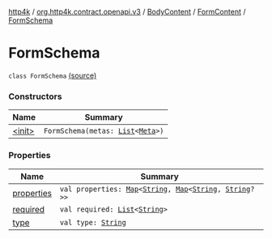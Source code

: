 [http4k](../../../../index.md) / [org.http4k.contract.openapi.v3](../../../index.md) / [BodyContent](../../index.md) / [FormContent](../index.md) / [FormSchema](./index.md)

# FormSchema

`class FormSchema` [(source)](https://github.com/http4k/http4k/blob/master/http4k-contract/src/main/kotlin/org/http4k/contract/openapi/v3/model.kt#L90)

### Constructors

| Name | Summary |
|---|---|
| [&lt;init&gt;](-init-.md) | `FormSchema(metas: `[`List`](https://kotlinlang.org/api/latest/jvm/stdlib/kotlin.collections/-list/index.html)`<`[`Meta`](../../../../org.http4k.lens/-meta/index.md)`>)` |

### Properties

| Name | Summary |
|---|---|
| [properties](properties.md) | `val properties: `[`Map`](https://kotlinlang.org/api/latest/jvm/stdlib/kotlin.collections/-map/index.html)`<`[`String`](https://kotlinlang.org/api/latest/jvm/stdlib/kotlin/-string/index.html)`, `[`Map`](https://kotlinlang.org/api/latest/jvm/stdlib/kotlin.collections/-map/index.html)`<`[`String`](https://kotlinlang.org/api/latest/jvm/stdlib/kotlin/-string/index.html)`, `[`String`](https://kotlinlang.org/api/latest/jvm/stdlib/kotlin/-string/index.html)`?>>` |
| [required](required.md) | `val required: `[`List`](https://kotlinlang.org/api/latest/jvm/stdlib/kotlin.collections/-list/index.html)`<`[`String`](https://kotlinlang.org/api/latest/jvm/stdlib/kotlin/-string/index.html)`>` |
| [type](type.md) | `val type: `[`String`](https://kotlinlang.org/api/latest/jvm/stdlib/kotlin/-string/index.html) |
